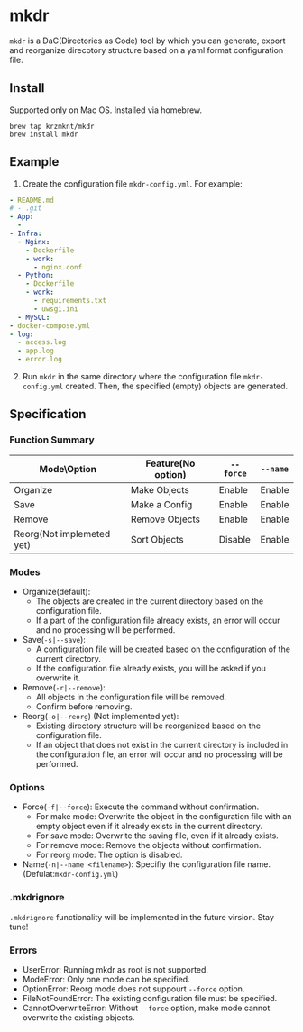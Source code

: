 # mkdr
`mkdr` is a DaC(Directories as Code) tool by which you can generate, export and reorganize direcotory structure based on a yaml format configuration file.


## Install
Supported only on Mac OS. Installed via homebrew.

```
brew tap krzmknt/mkdr
brew install mkdr
```


## Example
1. Create the configuration file `mkdr-config.yml`. For example:
```yaml
- README.md
# - .git
- App:
  -
- Infra:
  - Nginx:
    - Dockerfile
    - work:
      - nginx.conf
  - Python:
    - Dockerfile
    - work:
      - requirements.txt
      - uwsgi.ini
  - MySQL:
- docker-compose.yml
- log:
  - access.log
  - app.log
  - error.log
```
2. Run `mkdr` in the same directory where the configuration file `mkdr-config.yml` created. Then, the specified (empty) objects are generated.


## Specification

### Function Summary
| Mode\Option               | Feature(No option) | `--force` | `--name` |
|---------------------------|--------------------|-----------|----------|
| Organize                  | Make Objects       | Enable    | Enable   |
| Save                      | Make a Config      | Enable    | Enable   |
| Remove                    | Remove Objects     | Enable    | Enable   |
| Reorg(Not implemeted yet) | Sort Objects       | Disable   | Enable   |


### Modes
- Organize(default):
  - The objects are created in the current directory based on the configuration file.
  - If a part of the configuration file already exists, an error will occur and no processing will be performed.
- Save(`-s|--save`):
  - A configuration file will be created based on the configuration of the current directory.
  - If the configuration file already exists, you will be asked if you overwrite it.
- Remove(`-r|--remove`):
  - All objects in the configuration file will be removed.
  - Confirm before removing.
- Reorg(`-o|--reorg`) (Not implemented yet):
  - Existing directory structure will be reorganized based on the configuration file.
  - If an object that does not exist in the current directory is included in the configuration file, an error will occur and no processing will be performed.


### Options
- Force(`-f|--force`): Execute the command without confirmation.
  - For make mode: Overwrite the object in the configuration file with an empty object even if it already exists in the current directory.
  - For save mode: Overwrite the saving file, even if it already exists.
  - For remove mode: Remove the objects without confirmation.
  - For reorg mode: The option is disabled.
- Name(`-n|--name <filename>`): Specifiy the configuration file name. (Defulat:`mkdr-config.yml`)


### .mkdrignore
`.mkdrignore` functionality will be implemented in the future virsion. Stay tune!


### Errors
- UserError: Running mkdr as root is not supported.
- ModeError: Only one mode can be specified.
- OptionError: Reorg mode does not suppourt `--force` option.
- FileNotFoundError: The existing configuration file must be specified.
- CannotOverwriteError: Without `--force` option, make mode cannot overwrite the existing objects.



